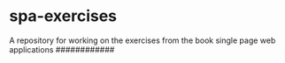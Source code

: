 # spa-exercises

 A repository for working on the exercises from the book single page web applications
 ############
 
